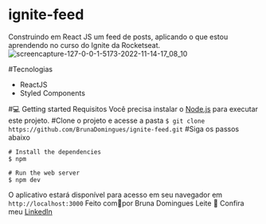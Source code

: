 # ignite-feed
Construindo em React JS um feed de posts, aplicando o que estou aprendendo no curso do Ignite da Rocketseat.
![screencapture-127-0-0-1-5173-2022-11-14-17_08_10](https://user-images.githubusercontent.com/38146893/201755544-571aea93-833d-4600-9dc8-bde490077642.png)

#Tecnologias
* ReactJS
* Styled Components

#💻 Getting started
Requisitos
Você precisa instalar o [Node.js](https://nodejs.org/en/download/) para executar este projeto.
#Clone o projeto e acesse a pasta
```$ git clone https://github.com/BrunaDomingues/ignite-feed.git```
#Siga os passos abaixo

```
# Install the dependencies
$ npm

# Run the web server
$ npm dev
```
O aplicativo estará disponível para acesso em seu navegador em ```http://localhost:3000```
Feito com💜por Bruna Domingues Leite 👋 Confira meu [LinkedIn](https://www.linkedin.com/in/bruna-domingues-leite/)
